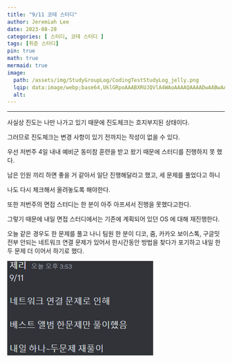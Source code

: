 ```yaml
---
title: "9/11 코테 스터디"
author: Jeremiah Lee
date: 2023-08-28
categories: [ 스터디, 코테 스터디 ]
tags: [취준 스터디]
pin: true
math: true
mermaid: true
image: 
  path: /assets/img/StudyGroupLog/CodingTestStudyLog_jelly.png
  lqip: data:image/webp;base64,UklGRpoAAABXRUJQVlA4WAoAAAAQAAAADwAABwAAQUxQSDIAAAARL0AmbZurmr57yyIiqE8oiG0bejIYEQTgqiDA9vqnsUSI6H+oAERp2HZ65qP/VIAWAFZQOCBCAAAA8AEAnQEqEAAIAAVAfCWkAALp8sF8rgRgAP7o9FDvMCkMde9PK7euH5M1m6VWoDXf2FkP3BqV0ZYbO6NA/VFIAAAA
  alt: 
---
```

***

사실상 진도는 나만 나가고 있기 때문에 진도체크는 흐지부지된 상태이다.

그러므로 진도체크는 변경 사항이 있기 전까지는 작성이 없을 수 있다. 


우선 저번주 4일 내내 예비군 동미참 훈련을 받고 왔기 때문에 스터디를 진행하지 못 했다.

남은 인원 끼리 하면 좋을 거 같아서 일단 진행해달라고 했고, 세 문제를 풀었다고 하니

나도 다시 체크해서 올려놓도록 해야한다.


또한 저번주의 면접 스터디는 한 분이 아주 아프셔서 진행을 못했다고한다.

그렇기 때문에 내일 면접 스터디에서는 기존에 계획되어 있던 OS 에 대해 재진행한다.


오늘 같은 경우도 한 문제를 풀고 나니 팀원 한 분이 디코, 줌, 카카오 보이스톡, 구글밋 전부 안되는 네트워크 연결 문제가 있어서 한시간동안 방법을 찾다가 포기하고 내일 한 두 문제 더 이어서 하기로 했다.

![](/assets/img/StudyGroupLog/9-11-codingTestStudyPic.png)
